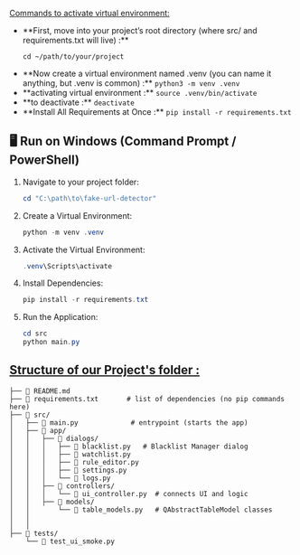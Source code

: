 <u>Commands to activate virtual environment:</u>
<ul>
    <li>**First, move into your project’s root directory (where src/ and requirements.txt will live) :**

<code>cd ~/path/to/your/project</code></li>


<li> **Now create a virtual environment named .venv (you can name it anything, but .venv is common) :**
<code>python3 -m venv .venv</code></li>

<li> **activating virtual environment :**
<code>source .venv/bin/activate</code></li>

<li> **to deactivate :** 
<code>deactivate</code></li>

<li> **Install All Requirements at Once :** 
<code>pip install -r requirements.txt</code></li>

</ul>




  
    
## 🖥️ Run on Windows (Command Prompt / PowerShell)

1. Navigate to your project folder:

    ```powershell
    cd "C:\path\to\fake-url-detector"
    ```

2. Create a Virtual Environment:

    ```powershell
    python -m venv .venv
    ```

3. Activate the Virtual Environment:

    ```powershell
    .venv\Scripts\activate
    ```

4. Install Dependencies:

    ```powershell
    pip install -r requirements.txt
    ```

5. Run the Application:

    ```powershell
    cd src
    python main.py
    ```


<u><h2>Structure of our Project's folder :</h2></u>


```fake-url-detector/
├── 📄 README.md
├── 📄 requirements.txt       # list of dependencies (no pip commands here)
├── 📂 src/
│   ├── 📄 main.py             # entrypoint (starts the app)
│   ├── 📂 app/
│   │   ├── 📂 dialogs/
│   │   │   ├── 📄 blacklist.py   # Blacklist Manager dialog
│   │   │   ├── 📄 watchlist.py
│   │   │   ├── 📄 rule_editor.py
│   │   │   ├── 📄 settings.py
│   │   │   └── 📄 logs.py
│   │   ├── 📂 controllers/
│   │   │   └── 📄 ui_controller.py  # connects UI and logic
│   │   ├── 📂 models/
│   │       └── 📄 table_models.py   # QAbstractTableModel classes
│   │   
│   │      
├── 📂 tests/
    └── 📄 test_ui_smoke.py

    
```

